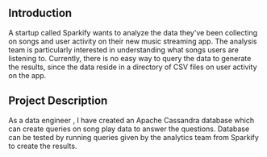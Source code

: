 ## Introduction
A startup called Sparkify wants to analyze the data they've been collecting on songs and user activity on their new music streaming app. The analysis team is particularly interested in understanding what songs users are listening to. Currently, there is no easy way to query the data to generate the results, since the data reside in a directory of CSV files on user activity on the app.

## Project Description
As a data engineer , I have created an Apache Cassandra database which can create queries on song play data to answer the questions. Database can be tested by running queries given by the analytics team from Sparkify to create the results.